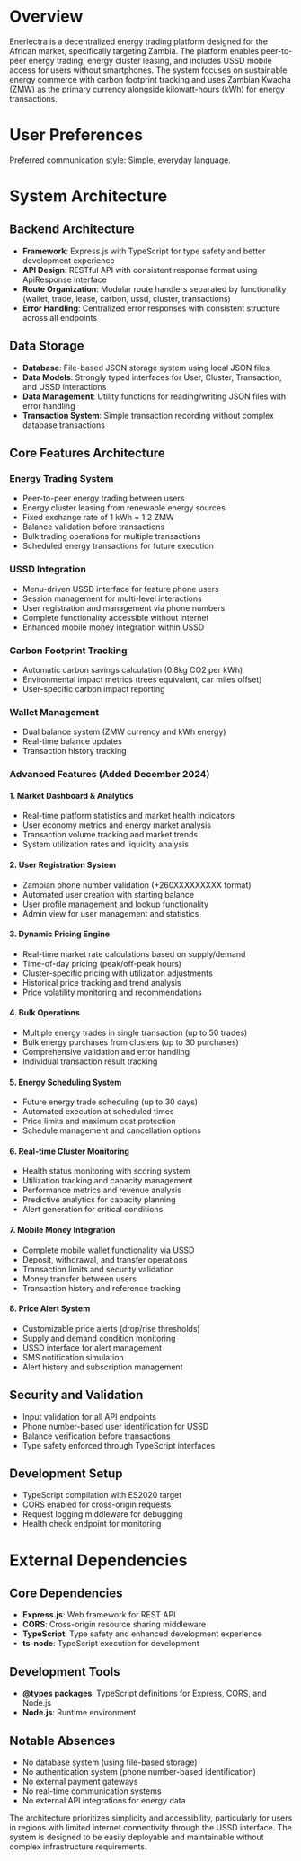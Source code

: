 # Overview

Enerlectra is a decentralized energy trading platform designed for the African market, specifically targeting Zambia. The platform enables peer-to-peer energy trading, energy cluster leasing, and includes USSD mobile access for users without smartphones. The system focuses on sustainable energy commerce with carbon footprint tracking and uses Zambian Kwacha (ZMW) as the primary currency alongside kilowatt-hours (kWh) for energy transactions.

# User Preferences

Preferred communication style: Simple, everyday language.

# System Architecture

## Backend Architecture
- **Framework**: Express.js with TypeScript for type safety and better development experience
- **API Design**: RESTful API with consistent response format using ApiResponse interface
- **Route Organization**: Modular route handlers separated by functionality (wallet, trade, lease, carbon, ussd, cluster, transactions)
- **Error Handling**: Centralized error responses with consistent structure across all endpoints

## Data Storage
- **Database**: File-based JSON storage system using local JSON files
- **Data Models**: Strongly typed interfaces for User, Cluster, Transaction, and USSD interactions
- **Data Management**: Utility functions for reading/writing JSON files with error handling
- **Transaction System**: Simple transaction recording without complex database transactions

## Core Features Architecture

### Energy Trading System
- Peer-to-peer energy trading between users
- Energy cluster leasing from renewable energy sources
- Fixed exchange rate of 1 kWh = 1.2 ZMW
- Balance validation before transactions
- Bulk trading operations for multiple transactions
- Scheduled energy transactions for future execution

### USSD Integration
- Menu-driven USSD interface for feature phone users
- Session management for multi-level interactions
- User registration and management via phone numbers
- Complete functionality accessible without internet
- Enhanced mobile money integration within USSD

### Carbon Footprint Tracking
- Automatic carbon savings calculation (0.8kg CO2 per kWh)
- Environmental impact metrics (trees equivalent, car miles offset)
- User-specific carbon impact reporting

### Wallet Management
- Dual balance system (ZMW currency and kWh energy)
- Real-time balance updates
- Transaction history tracking

### Advanced Features (Added December 2024)

#### 1. Market Dashboard & Analytics
- Real-time platform statistics and market health indicators
- User economy metrics and energy market analysis
- Transaction volume tracking and market trends
- System utilization rates and liquidity analysis

#### 2. User Registration System
- Zambian phone number validation (+260XXXXXXXXX format)
- Automated user creation with starting balance
- User profile management and lookup functionality
- Admin view for user management and statistics

#### 3. Dynamic Pricing Engine
- Real-time market rate calculations based on supply/demand
- Time-of-day pricing (peak/off-peak hours)
- Cluster-specific pricing with utilization adjustments
- Historical price tracking and trend analysis
- Price volatility monitoring and recommendations

#### 4. Bulk Operations
- Multiple energy trades in single transaction (up to 50 trades)
- Bulk energy purchases from clusters (up to 30 purchases)
- Comprehensive validation and error handling
- Individual transaction result tracking

#### 5. Energy Scheduling System
- Future energy trade scheduling (up to 30 days)
- Automated execution at scheduled times
- Price limits and maximum cost protection
- Schedule management and cancellation options

#### 6. Real-time Cluster Monitoring
- Health status monitoring with scoring system
- Utilization tracking and capacity management
- Performance metrics and revenue analysis
- Predictive analytics for capacity planning
- Alert generation for critical conditions

#### 7. Mobile Money Integration
- Complete mobile wallet functionality via USSD
- Deposit, withdrawal, and transfer operations
- Transaction limits and security validation
- Money transfer between users
- Transaction history and reference tracking

#### 8. Price Alert System
- Customizable price alerts (drop/rise thresholds)
- Supply and demand condition monitoring
- USSD interface for alert management
- SMS notification simulation
- Alert history and subscription management

## Security and Validation
- Input validation for all API endpoints
- Phone number-based user identification for USSD
- Balance verification before transactions
- Type safety enforced through TypeScript interfaces

## Development Setup
- TypeScript compilation with ES2020 target
- CORS enabled for cross-origin requests
- Request logging middleware for debugging
- Health check endpoint for monitoring

# External Dependencies

## Core Dependencies
- **Express.js**: Web framework for REST API
- **CORS**: Cross-origin resource sharing middleware
- **TypeScript**: Type safety and enhanced development experience
- **ts-node**: TypeScript execution for development

## Development Tools
- **@types packages**: TypeScript definitions for Express, CORS, and Node.js
- **Node.js**: Runtime environment

## Notable Absences
- No database system (using file-based storage)
- No authentication system (phone number-based identification)
- No external payment gateways
- No real-time communication systems
- No external API integrations for energy data

The architecture prioritizes simplicity and accessibility, particularly for users in regions with limited internet connectivity through the USSD interface. The system is designed to be easily deployable and maintainable without complex infrastructure requirements.